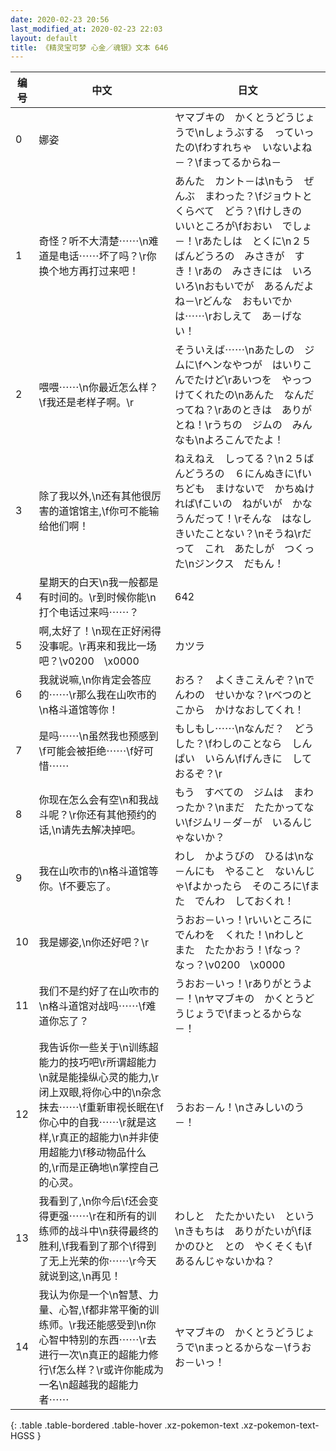```yaml
---
date: 2020-02-23 20:56
last_modified_at: 2020-02-23 22:03
layout: default
title: 《精灵宝可梦 心金／魂银》文本 646
---
```

| 编号 | 中文 | 日文 |
| ---- | ---- | ---- |
| 0 | 娜姿 | ヤマブキの　かくとうどうじょうで\nしょうぶする　っていったの\fわすれちゃ　いないよね－？\fまってるからね－ |
| 1 | 奇怪？听不大清楚⋯⋯\n难道是电话⋯⋯坏了吗？\r你换个地方再打过来吧！ | あんた　カント－は\nもう　ぜんぶ　まわった？\fジョウトと　くらべて　どう？\fけしきの　いいところが\fおおい　でしょ－！\rあたしは　とくに\n２５ばんどうろの　みさきが　すき！\rあの　みさきには　いろいろ\nおもいでが　あるんだよね－\rどんな　おもいでかは⋯⋯\rおしえて　あ－げない！ |
| 2 | 喂喂⋯⋯\n你最近怎么样？\f我还是老样子啊。\r | そういえば⋯⋯\nあたしの　ジムに\fヘンなやつが　はいりこんでたけど\rあいつを　やっつけてくれたの\nあんた　なんだってね？\rあのときは　ありがとね！\rうちの　ジムの　みんなも\nよろこんでたよ！ |
| 3 | 除了我以外,\n还有其他很厉害的道馆馆主,\f你可不能输给他们啊！ | ねえねえ　しってる？\n２５ばんどうろの　６にんぬきに\fいちども　まけないで　かちぬければ\fこいの　ねがいが　かなうんだって！\rそんな　はなし　きいたことない？\nそうね\rだって　これ　あたしが　つくった\nジンクス　だもん！ |
| 4 | 星期天的白天\n我一般都是有时间的。\r到时候你能\n打个电话过来吗⋯⋯？ | 642 |
| 5 | 啊,太好了！\n现在正好闲得没事呢。\r再来和我比一场吧？\v0200　\x0000 | カツラ |
| 6 | 我就说嘛,\n你肯定会答应的⋯⋯\r那么我在山吹市的\n格斗道馆等你！ | おろ？　よくきこえんぞ？\nでんわの　せいかな？\rべつのとこから　かけなおしてくれ！ |
| 7 | 是吗⋯⋯\n虽然我也预感到\f可能会被拒绝⋯⋯\f好可惜⋯⋯ | もしもし⋯⋯\nなんだ？　どうした？\fわしのことなら　しんぱい　いらん\fげんきに　しておるぞ？\r |
| 8 | 你现在怎么会有空\n和我战斗呢？\r你还有其他预约的话,\n请先去解决掉吧。 | もう　すべての　ジムは　まわったか？\nまだ　たたかってない\fジムリ－ダ－が　いるんじゃないか？ |
| 9 | 我在山吹市的\n格斗道馆等你。\f不要忘了。 | わし　かようびの　ひるは\nな－んにも　やること　ないんじゃ\fよかったら　そのころに\fまた　でんわ　しておくれ！ |
| 10 | 我是娜姿,\n你还好吧？\r | うおお－いっ！\rいいところに　でんわを　くれた！\nわしと　また　たたかおう！\fなっ？　なっ？\v0200　\x0000 |
| 11 | 我们不是约好了在山吹市的\n格斗道馆对战吗⋯⋯\f难道你忘了？ | うおお－いっ！\rありがとうよ－！\nヤマブキの　かくとうどうじょうで\fまっとるからな－！ |
| 12 | 我告诉你一些关于\n训练超能力的技巧吧\r所谓超能力\n就是能操纵心灵的能力,\r闭上双眼,将你心中的\n杂念抹去⋯⋯\f重新审视长眠在\f你心中的自我⋯⋯\r就是这样,\r真正的超能力\n并非使用超能力\f移动物品什么的,\r而是正确地\n掌控自己的心灵。 | うおお－ん！\nさみしいのう－！ |
| 13 | 我看到了,\n你今后\f还会变得更强⋯⋯\r在和所有的训练师的战斗中\n获得最终的胜利,\f我看到了那个\f得到了无上光荣的你⋯⋯\r今天就说到这,\n再见！ | わしと　たたかいたい　という\nきもちは　ありがたいが\fほかのひと　との　やくそくも\fあるんじゃないかね？ |
| 14 | 我认为你是一个\n智慧、力量、心智,\f都非常平衡的训练师。\r我还能感受到\n你心智中特别的东西⋯⋯\r去进行一次\n真正的超能力修行\f怎么样？\r或许你能成为一名\n超越我的超能力者⋯⋯ | ヤマブキの　かくとうどうじょうで\nまっとるからな－\fうおお－いっ！ |
{: .table .table-bordered .table-hover .xz-pokemon-text .xz-pokemon-text-HGSS }